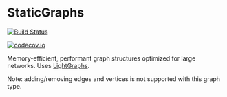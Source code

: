 # StaticGraphs

[![Build Status](https://travis-ci.org/sbromberger/StaticGraphs.jl.svg?branch=master)](https://travis-ci.org/sbromberger/StaticGraphs.jl)

[![codecov.io](http://codecov.io/github/sbromberger/StaticGraphs.jl/coverage.svg?branch=master)](http://codecov.io/github/sbromberger/StaticGraphs.jl?branch=master)

Memory-efficient, performant graph structures optimized for large networks. 
Uses [LightGraphs](https://github.com/JuliaGraphs/LightGraphs.jl).

Note: adding/removing edges and vertices is not supported with this graph type.
